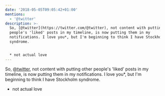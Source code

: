 ```yaml
---
date: '2018-05-05T09:05:42+01:00'
mentions:
  - '@twitter'
description: >-
  So, [@twitter](https://twitter.com/@twitter), not content with putting other
  people's 'liked' posts in my timeline, is now putting them in my
  notifications. I love you*, but I'm beginning to think I have Stockholm
  syndrome.


  * not actual love
---
```

So, [@twitter](https://twitter.com/@twitter), not content with putting other people's 'liked' posts in my timeline, is now putting them in my notifications. I love you*, but I'm beginning to think I have Stockholm syndrome.

* not actual love
